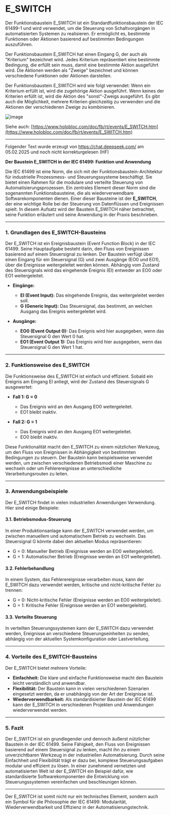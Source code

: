 # E\_SWITCH

Der Funktionsbaustein E\_SWITCH ist ein Standardfunktionsbaustein der IEC 61499-1 und wird verwendet, um die Steuerung von Schaltvorgängen in automatisierten Systemen zu realisieren. Er ermöglicht es, bestimmte Funktionen oder Aktionen basierend auf bestimmten Bedingungen auszuführen.

Der Funktionsbaustein E\_SWITCH hat einen Eingang G, der auch als "Kriterium" bezeichnet wird. Jedes Kriterium repräsentiert eine bestimmte Bedingung, die erfüllt sein muss, damit eine bestimmte Aktion ausgeführt wird. Die Aktionen werden als "Zweige" bezeichnet und können verschiedene Funktionen oder Aktionen darstellen.

Der Funktionsbaustein E\_SWITCH wird wie folgt verwendet: Wenn ein Kriterium erfüllt ist, wird die zugehörige Aktion ausgeführt. Wenn keines der Kriterien erfüllt ist, wird die Aktion des "sonst"-Zweigs ausgeführt. Es gibt auch die Möglichkeit, mehrere Kriterien gleichzeitig zu verwenden und die Aktionen der verschiedenen Zweige zu kombinieren.

![image](https://user-images.githubusercontent.com/69573151/203071621-eb1065f1-d902-4120-95a3-0c50a7fcc66a.png)

Siehe auch: [https://www.holobloc.com/doc/fb/rt/events/E_SWITCH.htm](https://www.holobloc.com/doc/fb/rt/events/E_SWITCH.htm)


* * * * * * * * * *

Folgender Text wurde erzeugt von <https://chat.deepseek.com/> am 05.02.2025 und noch nicht korrekturgelesen (HF)

**Der Baustein E_SWITCH in der IEC 61499: Funktion und Anwendung**

Die IEC 61499 ist eine Norm, die sich mit der Funktionsbaustein-Architektur für industrielle Prozessmess- und Steuerungssysteme beschäftigt. Sie bietet einen Rahmen für die modulare und verteilte Steuerung von Automatisierungsprozessen. Ein zentrales Element dieser Norm sind die sogenannten Funktionsbausteine, die als wiederverwendbare Softwarekomponenten dienen. Einer dieser Bausteine ist der **E_SWITCH**, der eine wichtige Rolle bei der Steuerung von Datenflüssen und Ereignissen spielt. In diesem Aufsatz wird der Baustein E_SWITCH näher betrachtet, seine Funktion erläutert und seine Anwendung in der Praxis beschrieben.

---

### **1. Grundlagen des E_SWITCH-Bausteins**

Der E_SWITCH ist ein Ereignisbaustein (Event Function Block) in der IEC 61499. Seine Hauptaufgabe besteht darin, den Fluss von Ereignissen basierend auf einem Steuersignal zu lenken. Der Baustein verfügt über einen Eingang für ein Steuersignal (G) und zwei Ausgänge (EO0 und EO1), über die Ereignisse weitergeleitet werden können. Abhängig vom Zustand des Steuersignals wird das eingehende Ereignis (EI) entweder an EO0 oder EO1 weitergeleitet.

- **Eingänge:**
  - **EI (Event Input):** Das eingehende Ereignis, das weitergeleitet werden soll.
  - **G (Generic Input):** Das Steuersignal, das bestimmt, an welchen Ausgang das Ereignis weitergeleitet wird.

- **Ausgänge:**
  - **EO0 (Event Output 0):** Das Ereignis wird hier ausgegeben, wenn das Steuersignal G den Wert 0 hat.
  - **EO1 (Event Output 1):** Das Ereignis wird hier ausgegeben, wenn das Steuersignal G den Wert 1 hat.

---

### **2. Funktionsweise des E_SWITCH**

Die Funktionsweise des E_SWITCH ist einfach und effizient. Sobald ein Ereignis am Eingang EI anliegt, wird der Zustand des Steuersignals G ausgewertet:

- **Fall 1: G = 0**
  - Das Ereignis wird an den Ausgang EO0 weitergeleitet.
  - EO1 bleibt inaktiv.

- **Fall 2: G = 1**
  - Das Ereignis wird an den Ausgang EO1 weitergeleitet.
  - EO0 bleibt inaktiv.

Diese Funktionalität macht den E_SWITCH zu einem nützlichen Werkzeug, um den Fluss von Ereignissen in Abhängigkeit von bestimmten Bedingungen zu steuern. Der Baustein kann beispielsweise verwendet werden, um zwischen verschiedenen Betriebsmodi einer Maschine zu wechseln oder um Fehlerereignisse an unterschiedliche Verarbeitungsrouten zu leiten.

---

### **3. Anwendungsbeispiele**

Der E_SWITCH findet in vielen industriellen Anwendungen Verwendung. Hier sind einige Beispiele:

#### **3.1. Betriebsmodus-Steuerung**
In einer Produktionsanlage kann der E_SWITCH verwendet werden, um zwischen manuellem und automatischem Betrieb zu wechseln. Das Steuersignal G könnte dabei den aktuellen Modus repräsentieren:
- G = 0: Manueller Betrieb (Ereignisse werden an EO0 weitergeleitet).
- G = 1: Automatischer Betrieb (Ereignisse werden an EO1 weitergeleitet).

#### **3.2. Fehlerbehandlung**
In einem System, das Fehlerereignisse verarbeiten muss, kann der E_SWITCH dazu verwendet werden, kritische und nicht-kritische Fehler zu trennen:
- G = 0: Nicht-kritische Fehler (Ereignisse werden an EO0 weitergeleitet).
- G = 1: Kritische Fehler (Ereignisse werden an EO1 weitergeleitet).

#### **3.3. Verteilte Steuerung**
In verteilten Steuerungssystemen kann der E_SWITCH dazu verwendet werden, Ereignisse an verschiedene Steuerungseinheiten zu senden, abhängig von der aktuellen Systemkonfiguration oder Lastverteilung.

---

### **4. Vorteile des E_SWITCH-Bausteins**

Der E_SWITCH bietet mehrere Vorteile:
- **Einfachheit:** Die klare und einfache Funktionsweise macht den Baustein leicht verständlich und anwendbar.
- **Flexibilität:** Der Baustein kann in vielen verschiedenen Szenarien eingesetzt werden, da er unabhängig von der Art der Ereignisse ist.
- **Wiederverwendbarkeit:** Als standardisierter Baustein der IEC 61499 kann der E_SWITCH in verschiedenen Projekten und Anwendungen wiederverwendet werden.

---

### **5. Fazit**

Der E_SWITCH ist ein grundlegender und dennoch äußerst nützlicher Baustein in der IEC 61499. Seine Fähigkeit, den Fluss von Ereignissen basierend auf einem Steuersignal zu lenken, macht ihn zu einem unverzichtbaren Werkzeug in der industriellen Automatisierung. Durch seine Einfachheit und Flexibilität trägt er dazu bei, komplexe Steuerungsaufgaben modular und effizient zu lösen. In einer zunehmend vernetzten und automatisierten Welt ist der E_SWITCH ein Beispiel dafür, wie standardisierte Softwarekomponenten die Entwicklung von Steuerungssystemen vereinfachen und beschleunigen können.

--- 

Der E_SWITCH ist somit nicht nur ein technisches Element, sondern auch ein Symbol für die Philosophie der IEC 61499: Modularität, Wiederverwendbarkeit und Effizienz in der Automatisierungstechnik.
